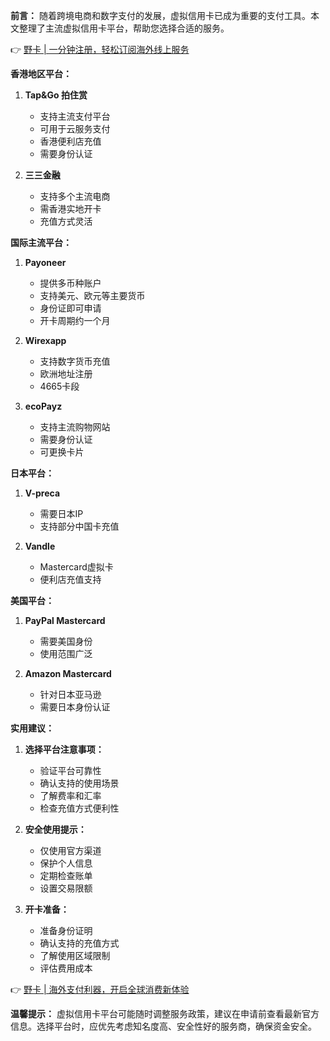 **前言：**
随着跨境电商和数字支付的发展，虚拟信用卡已成为重要的支付工具。本文整理了主流虚拟信用卡平台，帮助您选择合适的服务。

👉 [野卡 | 一分钟注册，轻松订阅海外线上服务](https://bit.ly/bewildcard)

**香港地区平台：**

1. **Tap&Go 拍住赏**
   - 支持主流支付平台
   - 可用于云服务支付
   - 香港便利店充值
   - 需要身份认证

2. **三三金融**
   - 支持多个主流电商
   - 需香港实地开卡
   - 充值方式灵活

**国际主流平台：**

1. **Payoneer**
   - 提供多币种账户
   - 支持美元、欧元等主要货币
   - 身份证即可申请
   - 开卡周期约一个月

2. **Wirexapp**
   - 支持数字货币充值
   - 欧洲地址注册
   - 4665卡段

3. **ecoPayz**
   - 支持主流购物网站
   - 需要身份认证
   - 可更换卡片

**日本平台：**

1. **V-preca**
   - 需要日本IP
   - 支持部分中国卡充值

2. **Vandle**
   - Mastercard虚拟卡
   - 便利店充值支持

**美国平台：**

1. **PayPal Mastercard**
   - 需要美国身份
   - 使用范围广泛

2. **Amazon Mastercard**
   - 针对日本亚马逊
   - 需要日本身份认证

**实用建议：**

1. **选择平台注意事项：**
   - 验证平台可靠性
   - 确认支持的使用场景
   - 了解费率和汇率
   - 检查充值方式便利性

2. **安全使用提示：**
   - 仅使用官方渠道
   - 保护个人信息
   - 定期检查账单
   - 设置交易限额

3. **开卡准备：**
   - 准备身份证明
   - 确认支持的充值方式
   - 了解使用区域限制
   - 评估费用成本

👉 [野卡 | 海外支付利器，开启全球消费新体验](https://bit.ly/bewildcard)

**温馨提示：**
虚拟信用卡平台可能随时调整服务政策，建议在申请前查看最新官方信息。选择平台时，应优先考虑知名度高、安全性好的服务商，确保资金安全。